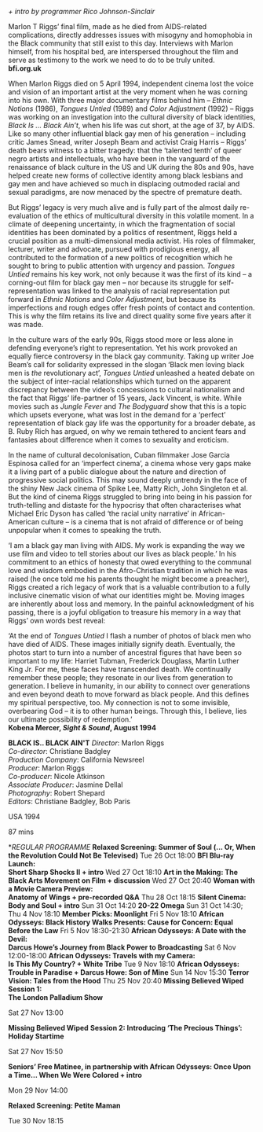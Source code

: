 

_+ intro by programmer Rico Johnson-Sinclair_

Marlon T Riggs’ final film, made as he died from AIDS-related complications, directly addresses issues with misogyny and homophobia in the Black community that still exist to this day. Interviews with Marlon himself, from his hospital bed, are interspersed throughout the film and serve as testimony to the work we need to do to be truly united.<br>
**bfi.org.uk**

When Marlon Riggs died on 5 April 1994, independent cinema lost the voice and vision of an important artist at the very moment when he was corning into his own. With three major documentary films behind him – _Ethnic Notions_ (1986), _Tongues Untied_ (1989) and _Color Adjustment_ (1992) – Riggs was working on an investigation into the cultural diversity of black identities, _Black Is ... Black Ain’t_, when his life was cut short, at the age of 37, by AIDS. Like so many other influential black gay men of his generation – including critic James Snead, writer Joseph Beam and activist Craig Harris – Riggs’ death bears witness to a bitter tragedy: that the ‘talented tenth’ of queer negro artists and intellectuals, who have been in the vanguard of the renaissance of black culture in the US and UK during the 80s and 90s, have helped create new forms of collective identity among black lesbians and gay men and have achieved so much in displacing outmoded racial and sexual paradigms, are now menaced by the spectre of premature death.

But Riggs’ legacy is very much alive and is fully part of the almost daily re-evaluation of the ethics of multicultural diversity in this volatile moment. In a climate of deepening uncertainty, in which the fragmentation of social identities has been dominated by a politics of resentment, Riggs held a crucial position as a multi-dimensional media activist. His roles of filmmaker, lecturer, writer and advocate, pursued with prodigious energy, all contributed to the formation of a new politics of recognition which he sought to bring to public attention with urgency and passion. _Tongues Untied_ remains his key work, not only because it was the first of its kind – a corning-out film for black gay men – nor because its struggle for self-representation was linked to the analysis of racial representation put forward in _Ethnic Notions_ and _Color Adjustment_, but because its imperfections and rough edges offer fresh points of contact and contention. This is why the film retains its live and direct quality some five years after it was made.

In the culture wars of the early 90s, Riggs stood more or less alone in defending everyone’s right to representation. Yet his work provoked an equally fierce controversy in the black gay community. Taking up writer Joe Beam’s call for solidarity expressed in the slogan ‘Black men loving black men is _the_ revolutionary act’, _Tongues Untied_ unleashed a heated debate on the subject of inter-racial relationships which turned on the apparent discrepancy between the video’s concessions to cultural nationalism and the fact that Riggs’ life-partner of 15 years, Jack Vincent, is white. While movies such as _Jungle Fever_ and _The Bodyguard_ show that this is a topic which upsets everyone, what was lost in the demand for a ‘perfect’ representation of black gay life was the opportunity for a broader debate, as B. Ruby Rich has argued, on why we remain tethered to ancient fears and fantasies about difference when it comes to sexuality and eroticism.

In the name of cultural decolonisation, Cuban filmmaker Jose Garcia Espinosa called for an ‘imperfect cinema’, a cinema whose very gaps make it a living part of a public dialogue about the nature and direction of progressive social politics. This may sound deeply untrendy in the face of the shiny New Jack cinema of Spike Lee, Matty Rich, John Singleton et al. But the kind of cinema Riggs struggled to bring into being in his passion for truth-telling and distaste for the hypocrisy that often characterises what Michael Eric Dyson has called ‘the racial unity narrative’ in African-American culture – is a cinema that is not afraid of difference or of being unpopular when it comes to speaking the truth.

‘I am a black gay man living with AIDS. My work is expanding the way we use film and video to tell stories about our lives as black people.’ In his commitment to an ethics of honesty that owed everything to the communal love and wisdom embodied in the Afro-Christian tradition in which he was raised (he once told me his parents thought he might become a preacher), Riggs created a rich legacy of work that is a valuable contribution to a fully inclusive cinematic vision of what our identities might be. Moving images are inherently about loss and memory. In the painful acknowledgment of his passing, there is a joyful obligation to treasure his memory in a way that Riggs’ own words best reveal:

‘At the end of _Tongues Untied_ I flash a number of photos of black men who have died of AIDS. These images initially signify death. Eventually, the photos start to turn into a number of ancestral figures that have been so important to my life: Harriet Tubman, Frederick Douglass, Martin Luther King Jr. For me, these faces have transcended death. We continually remember these people; they resonate in our lives from generation to generation. I believe in humanity, in our ability to connect over generations and even beyond death to move forward as black people. And this defines my spiritual perspective, too. My connection is not to some invisible, overbearing God – it is to other human beings. Through this, I believe, lies our ultimate possibility of redemption.’<br>
**Kobena Mercer, _Sight & Sound_, August 1994**<br>

**BLACK IS.. BLACK AIN'T**
_Director_: Marlon Riggs  
_Co-director_: Christiane Badgley  
_Production Company_: California Newsreel  
_Producer_: Marlon Riggs  
_Co-producer_: Nicole Atkinson  
_Associate Producer_: Jasmine Dellal  
_Photography_: Robert Shepard  
_Editors_: Christiane Badgley, Bob Paris

USA 1994

87 mins

**REGULAR PROGRAMME*
**Relaxed Screening: Summer of Soul (... Or, When the Revolution Could Not Be Televised)**
Tue 26 Oct 18:00
**BFI Blu-ray Launch:  
Short Sharp Shocks II + intro**
Wed 27 Oct 18:10
**Art in the Making: The Black Arts Movement on Film + discussion**
Wed 27 Oct 20:40
**Woman with a Movie Camera Preview:  
Anatomy of Wings + pre-recorded Q&A**
Thu 28 Oct 18:15
**Silent Cinema: Body and Soul + intro**
Sun 31 Oct 14:20
**20-22 Omega**
Sun 31 Oct 14:30; Thu 4 Nov 18:10
**Member Picks: Moonlight**
Fri 5 Nov 18:10
**African Odysseys: Black History Walks Presents: Cause for Concern: Equal Before the Law**
Fri 5 Nov 18:30-21:30
**African Odysseys: A Date with the Devil:  
Darcus Howe’s Journey from Black Power to Broadcasting**
Sat 6 Nov 12:00-18:00
**African Odysseys: Travels with my Camera:  
Is This My Country? + White Tribe**
Tue 9 Nov 18:10
**African Odysseys: Trouble in Paradise  + Darcus Howe: Son of Mine**
Sun 14 Nov 15:30
**Terror Vision: Tales from the Hood**
Thu 25 Nov 20:40
**Missing Believed Wiped Session 1:  
The London Palladium Show**

Sat 27 Nov 13:00

**Missing Believed Wiped** **Session 2: Introducing ‘The Precious Things’: Holiday Startime**

Sat 27 Nov 15:50

**Seniors’ Free Matinee, in partnership with African Odysseys: Once Upon a Time... When We Were Colored + intro**

Mon 29 Nov 14:00

**Relaxed Screening: Petite Maman**

Tue 30 Nov 18:15
<!--stackedit_data:
eyJoaXN0b3J5IjpbMTM3MzU2OTM5MF19
-->